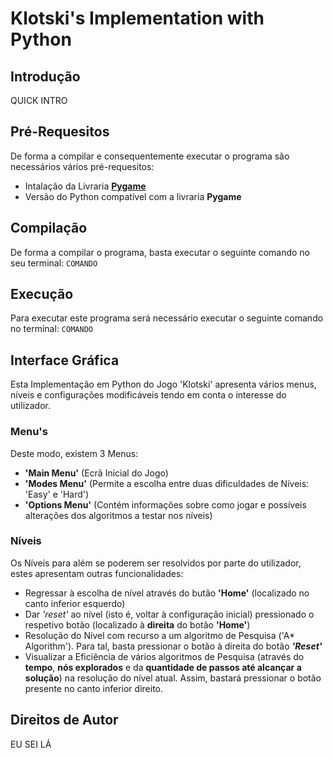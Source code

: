 # Klotski's Implementation with Python

## Introdução
QUICK INTRO

## Pré-Requesitos
De forma a compilar e consequentemente executar o programa são necessários vários pré-requesitos:
- Intalação da Livraria **[Pygame](https://www.pygame.org/wiki/GettingStarted)**
- Versão do Python compatível com a livraria **Pygame**

## Compilação
De forma a compilar o programa, basta executar o seguinte comando no seu terminal:
``` COMANDO ```

## Execução
Para executar este programa será necessário executar o seguinte comando no terminal:
``` COMANDO ```

## Interface Gráfica
Esta Implementação em Python do Jogo 'Klotski' apresenta vários menus, níveis e configurações modificáveis tendo em conta o interesse do utilizador.
### Menu's
Deste modo, existem 3 Menus:
- **'Main Menu'** (Ecrã Inicial do Jogo)
- **'Modes Menu'** (Permite a escolha entre duas dificuldades de Níveis: 'Easy' e 'Hard')
- **'Options Menu'** (Contém informações sobre como jogar e possíveis alterações dos algoritmos a testar nos níveis)

### Níveis
Os Níveís para além se poderem ser resolvidos por parte do utilizador, estes apresentam outras funcionalidades:
- Regressar à escolha de nível através do butão **'Home'** (localizado no canto inferior esquerdo)
- Dar *'reset'* ao nível (isto é, voltar à configuração inicial) pressionado o respetivo botão (localizado à **direita** do botão **'Home'**)
- Resolução do Nível com recurso a um algoritmo de Pesquisa ('A* Algorithm'). Para tal, basta pressionar o botão à direita do botão __*'Reset'*__
- Visualizar a Eficiência de vários algoritmos de Pesquisa (através do **tempo**, **nós explorados** e da **quantidade de passos até alcançar a solução**) na resolução do nível atual. Assim, bastará pressionar o botão presente no canto inferior direito.

## Direitos de Autor
EU SEI LÁ
